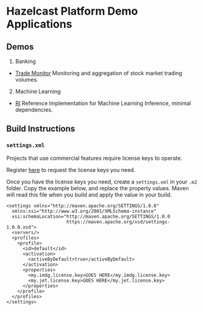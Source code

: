# Hazelcast Platform Demo Applications

## Demos

1. Banking
  * [Trade Monitor](./banking/trade-monitor) Monitoring and aggregation of stock market trading volumes.
2. Machine Learning
  * [RI](./ml/ml-ri) Reference Implementation for Machine Learning Inference, minimal dependencies.

## Build Instructions

### `settings.xml`

Projects that use commercial features require license keys to operate. 

Register [here](https://hazelcast.com/download/) to request the license keys you need.

Once you have the license keys you need, create a `settings.xml` in your `.m2` folder. Copy
the example below, and replace the property values. Maven will read this file when you build
and apply the value in your build.

```
<settings xmlns="http://maven.apache.org/SETTINGS/1.0.0"
  xmlns:xsi="http://www.w3.org/2001/XMLSchema-instance"
  xsi:schemaLocation="http://maven.apache.org/SETTINGS/1.0.0
                      https://maven.apache.org/xsd/settings-1.0.0.xsd">
  <servers/>
  <profiles>
    <profile>
      <id>default</id>
      <activation>
        <activeByDefault>true</activeByDefault>
      </activation>
      <properties>
        <my.imdg.license.key>GOES HERE</my.imdg.license.key>
        <my.jet.license.key>GOES HERE</my.jet.license.key>
      </properties>
    </profile>
  </profiles>
</settings>
```

